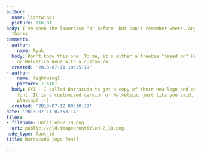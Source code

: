 ```yaml
---
author:
  name: lightwing1
  picture: 116181
body: I've seen the lowercase "a" before  but can't remember where. Any help is appreciated.
  Thanks.
comments:
- author:
    name: Ryuk
  body: Don't know this one. To me, it's either a freebie "based on" Helvetica Neue
    or Helvetica Neue with a custom /a.
  created: '2013-07-11 10:25:19'
- author:
    name: lightwing1
    picture: 116181
  body: FYI - I called Barracuda to get a copy of their new logo and asked about the
    font. It is a customized version of Helvetica, just like you said. Thanks for
    playing! :-)
  created: '2013-07-12 00:10:33'
date: '2013-07-11 07:53:14'
files:
- filename: Untitled-2_10.png
  uri: public://old-images/Untitled-2_10.png
node_type: font_id
title: Barracuda logo font?

---
```

